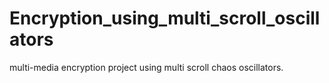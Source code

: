 # Encryption_using_multi_scroll_oscillators
multi-media encryption project using multi scroll chaos oscillators.
